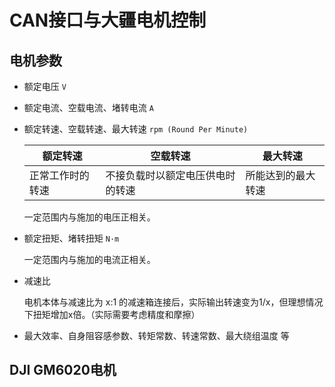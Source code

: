 # CAN接口与大疆电机控制

## 电机参数

- 额定电压 `V`

- 额定电流、空载电流、堵转电流 `A`

- 额定转速、空载转速、最大转速 `rpm (Round Per Minute)`

  | 额定转速         | 空载转速                         | 最大转速           |
  | ---------------- | -------------------------------- | ------------------ |
  | 正常工作时的转速 | 不接负载时以额定电压供电时的转速 | 所能达到的最大转速 |

  一定范围内与施加的电压正相关。

- 额定扭矩、堵转扭矩 `N·m`

  一定范围内与施加的电流正相关。

- 减速比

  电机本体与减速比为 x:1 的减速箱连接后，实际输出转速变为1/x，但理想情况下扭矩增加x倍。（实际需要考虑精度和摩擦）

- 最大效率、自身阻容感参数、转矩常数、转速常数、最大绕组温度 等

## DJI GM6020电机











